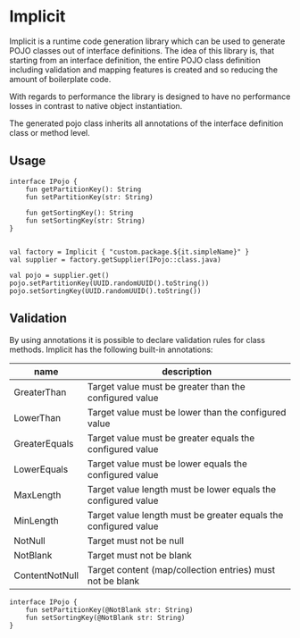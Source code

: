 # Implicit

Implicit is a runtime code generation library which can be used to generate POJO classes out of interface definitions.
The idea of this library is, that starting from an interface definition, the entire POJO class definition including
validation and mapping features is created and so reducing the amount of boilerplate code.

With regards to performance the library is designed to have no performance losses in contrast to native object
instantiation.

The generated pojo class inherits all annotations of the interface definition class or method level.

## Usage
````
interface IPojo {
    fun getPartitionKey(): String
    fun setPartitionKey(str: String)

    fun getSortingKey(): String
    fun setSortingKey(str: String)
}


val factory = Implicit { "custom.package.${it.simpleName}" }
val supplier = factory.getSupplier(IPojo::class.java)

val pojo = supplier.get()
pojo.setPartitionKey(UUID.randomUUID().toString())
pojo.setSortingKey(UUID.randomUUID().toString())
````

## Validation
By using annotations it is possible to declare validation rules for class methods.
Implicit has the following built-in annotations:

| name           | description                                                     |
|----------------|-----------------------------------------------------------------|        
| GreaterThan    | Target value must be greater than the configured value          |
| LowerThan      | Target value must be lower than the configured value            |
| GreaterEquals  | Target value must be greater equals the configured value        |
| LowerEquals    | Target value must be lower equals the configured value          |
| MaxLength      | Target value length must be lower equals the configured value   |
| MinLength      | Target value length must be greater equals the configured value |
| NotNull        | Target must not be null                                         |
| NotBlank       | Target must not be blank                                        |
| ContentNotNull | Target content (map/collection entries) must not be blank       |

````
interface IPojo {
    fun setPartitionKey(@NotBlank str: String)
    fun setSortingKey(@NotBlank str: String)
}
````

